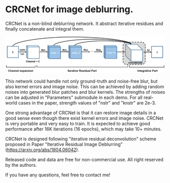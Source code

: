 # CRCNet for image deblurring.

CRCNet is a non-blind deblurring network. It abstract iterative residues and finally concatenate and integral them. 


![Network Structure](./network.png)


This network could handle not only ground-truth and noise-free blur, but also kernel errors and image noise. This can be achieved by adding random noises into generated blur patches and blur kernels. The strengths of noises can be adjusted in "Parameters" submodule in each demo. For all real-world cases in the paper, strength values of "nstr" and "knstr" are 2e-3.

One strong advantage of CRCNet is that it can restore image details in a good sense even though there exist kernel errors and image noise. CRCNet is very portable and very easy to train. It is expected to achieve good performance after 16K iterations (16 epochs), which may take 10+ minutes.

CRCNet is designed following "iterative residual deconvolution" scheme proposed in Paper "Iterative Residual Image Deblurring" (https://arxiv.org/abs/1804.06042).

Released code and data are free for non-commercial use. All right reserved by the authors.

If you have any questions, feel free to contact me!
